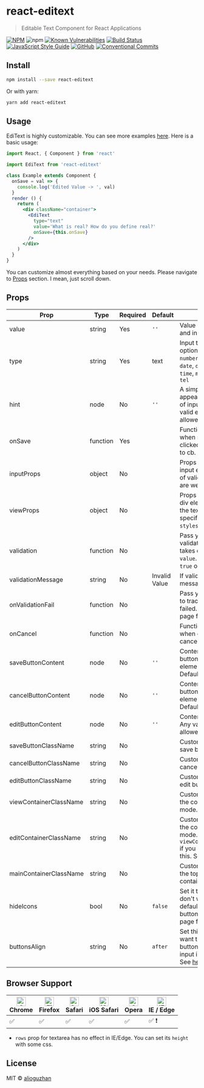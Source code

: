 # react-editext

> Editable Text Component for React Applications

[![NPM](https://img.shields.io/npm/v/react-editext.svg)](https://www.npmjs.com/package/react-editext)
![npm](https://img.shields.io/npm/dm/react-editext.svg)
[![Known Vulnerabilities](https://snyk.io/test/github/alioguzhan/react-editext/badge.svg)](https://snyk.io/test/github/alioguzhan/react-editext)
[![Build Status](https://travis-ci.com/alioguzhan/react-editext.svg?branch=master)](https://travis-ci.com/alioguzhan/react-editext)
[![JavaScript Style Guide](https://img.shields.io/badge/code_style-standard-brightgreen.svg)](https://standardjs.com)
[![GitHub](https://img.shields.io/github/license/mashape/apistatus.svg)](https://opensource.org/licenses/MIT)
[![Conventional Commits](https://img.shields.io/badge/Conventional%20Commits-1.0.0-yellow.svg)](https://conventionalcommits.org)


## Install

```bash
npm install --save react-editext
```

Or with yarn:

```bash
yarn add react-editext
```

## Usage
EdiText is highly customizable. You can see more examples [here](https://alioguzhan.github.io/react-editext/). Here is a basic usage:
```jsx
import React, { Component } from 'react'

import EdiText from 'react-editext'

class Example extends Component {
  onSave = val => {
    console.log('Edited Value -> ', val)
  }
  render () {
    return (
      <div className="container">
        <EdiText
          type="text"
          value='What is real? How do you define real?'
          onSave={this.onSave}
        />
      </div>
    )
  }
}
```
You can customize almost everything based on your needs. Please navigate to [Props](#Props) section. I mean, just scroll down.
## Props
| Prop | Type | Required |Default | Note
|---|---|---|---|---|
value|string|Yes|`''`|Value of the content and input [in edit mode]
type|string|Yes|text|Input type. Possible options are: `text`, `number`, `email`, `textarea`, `date`, `datetime-local`, `time`, `month`, `url`, `week`, `tel`
hint|node|No|`''`|A simple hint message appears at the bottom of input element. Any valid element is allowed.
onSave|function|Yes||Function will be called when save button clicked. `value` is passed to cb.
inputProps|object|No||Props to be passed to input element. Any kind of valid DOM attributes are welcome.
viewProps|object|No||Props to be passed to div element that shows the text. You can specify your own `styles` or `className`
validation|function|No||Pass your own validation function. takes one param -> `value`. It must return `true` or `false`
validationMessage|string|No|Invalid Value| If validation fails this message will appear
onValidationFail|function|No||Pass your own function to track when validation failed. See Examples page for the usage.
onCancel|function|No||Function will be called when editing is cancelled.
saveButtonContent|node|No|`''`|Content for save button. Any valid element is allowed. Default is: &#10003;
cancelButtonContent|node|No|`''`|Content for cancel button. Any valid element is allowed. Default is: &#10005;
editButtonContent|node|No|`''`|Content for edit button. Any valid element is allowed. Default is: &#9998;
saveButtonClassName|string|No||Custom class name for save button.
cancelButtonClassName|string|No||Custom class name for cancel button.
editButtonClassName|string|No||Custom class name for edit button.
viewContainerClassName|string|No||Custom class name for the container in `view` mode.[See here](https://alioguzhan.github.io/react-editext/#custom-classes-for-containers)
editContainerClassName|string|No||Custom class name for the container in edit mode. Will be set to `viewContainerClassName` if you set it and omit this. See [here](https://alioguzhan.github.io/react-editext/#custom-classes-for-containers)
mainContainerClassName|string|No||Custom class name for the top-level main container. See [here](https://alioguzhan.github.io/react-editext/#custom-classes-for-containers)
hideIcons|bool|No|`false`|Set it to `true` if you don't want to see default icons on action buttons. See Examples page for more details.
buttonsAlign|string|No|`after`|Set this to `before` if you want to locate action buttons before the input instead of after it. See [here](https://alioguzhan.github.io/react-editext/#change-buttons-location).

## Browser Support

|[<img src="https://raw.githubusercontent.com/alrra/browser-logos/master/src/chrome/chrome_48x48.png" alt="Chrome" width="24px" height="24px" />](http://godban.github.io/browsers-support-badges/)</br>Chrome | [<img src="https://raw.githubusercontent.com/alrra/browser-logos/master/src/firefox/firefox_48x48.png" alt="Firefox" width="24px" height="24px" />](http://godban.github.io/browsers-support-badges/)</br>Firefox | [<img src="https://raw.githubusercontent.com/alrra/browser-logos/master/src/safari/safari_48x48.png" alt="Safari" width="24px" height="24px" />](http://godban.github.io/browsers-support-badges/)</br>Safari | [<img src="https://raw.githubusercontent.com/alrra/browser-logos/master/src/safari-ios/safari-ios_48x48.png" alt="iOS Safari" width="24px" height="24px" />](http://godban.github.io/browsers-support-badges/)</br>iOS Safari | [<img src="https://raw.githubusercontent.com/alrra/browser-logos/master/src/opera/opera_48x48.png" alt="Opera" width="24px" height="24px" />](http://godban.github.io/browsers-support-badges/)</br>Opera | [<img src="https://raw.githubusercontent.com/alrra/browser-logos/master/src/edge/edge_48x48.png" alt="IE / Edge" width="24px" height="24px" />](http://godban.github.io/browsers-support-badges/)</br>IE / Edge |
| --------- | --------- | --------- | --------- | --------- | -------- |
| :white_check_mark: | :white_check_mark:| :white_check_mark: | :white_check_mark: | :white_check_mark: | :white_check_mark: :exclamation: |

* `rows` prop for textarea has no effect in IE/Edge. You can set its `height` with some css.

## License

MIT © [alioguzhan](https://github.com/alioguzhan)
